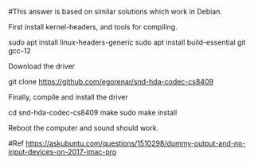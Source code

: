 

#This answer is based on similar solutions which work in Debian.

First install kernel-headers, and tools for compiling.

sudo apt install linux-headers-generic
sudo apt install build-essential git gcc-12

Download the driver

git clone https://github.com/egorenar/snd-hda-codec-cs8409

Finally, compile and install the driver

cd snd-hda-codec-cs8409
make
sudo make install

Reboot the computer and sound should work.

#Ref
https://askubuntu.com/questions/1510298/dummy-output-and-no-input-devices-on-2017-imac-pro
